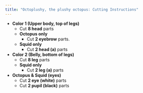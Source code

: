 ```yaml
---
title: "Octoplushy, the plushy octopus: Cutting Instructions"
---
```


- **Color 1 (Upper body, top of legs)**
  - Cut **8 head** parts
  - **Octopus only**
    - Cut **2 eyebrow** parts.
  - **Squid only**
    - Cut **2 head (a)** parts
- **Color 2 (Belly, bottom of legs)**
  - Cut **8 leg** parts
  - **Squid only**
    - Cut **2 leg (a)** parts
- **Octopus & Squid (eyes)**
  - Cut **2 eye (white)** parts
  - Cut **2 pupil (black)** parts
